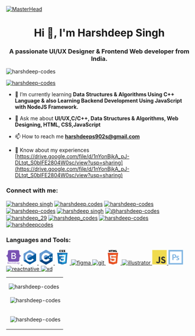 [![MasterHead](https://previews.123rf.com/images/karpenkoilia/karpenkoilia1806/karpenkoilia180600011/102988806-vector-line-web-concept-for-programming-linear-web-banner-for-coding-.jpg)](https://github.com/Harshdeep-codes/harshdeep2909)
<h1 align="center">Hi 👋, I'm Harshdeep Singh</h1>
<h3 align="center">A passionate UI/UX Designer & Frontend Web developer from India.</h3>

<p align="left"> <img src="https://komarev.com/ghpvc/?username=harshdeep-codes&label=Profile%20views&color=0e75b6&style=flat" alt="harshdeep-codes" /> </p>

<p align="left"> <a href="https://github.com/ryo-ma/github-profile-trophy"><img src="https://github-profile-trophy.vercel.app/?username=harshdeep-codes" alt="harshdeep-codes" /></a> </p>

- 🌱 I’m currently learning **Data Structures & Algorithms Using C++ Language & also Learning Backend Development Using JavaScript with NodeJS Framework.**

- 💬 Ask me about **UI/UX,C/C++, Data Structures & Algorithms, Web Designing, HTML, CSS,JavaScript**

- 📫 How to reach me **harshdeeps902s@gmail.com**

- 📄 Know about my experiences [https://drive.google.com/file/d/1nYonBjkA_pJ-DLtqt_S0blFE2804W0sc/view?usp=sharing](https://drive.google.com/file/d/1nYonBjkA_pJ-DLtqt_S0blFE2804W0sc/view?usp=sharing)

<h3 align="left">Connect with me:</h3>
<p align="left">
<a href="https://linkedin.com/in/harshdeep singh" target="blank"><img align="center" src="https://raw.githubusercontent.com/rahuldkjain/github-profile-readme-generator/master/src/images/icons/Social/linked-in-alt.svg" alt="harshdeep singh" height="30" width="40" /></a>
<a href="https://instagram.com/harshdeep.codes" target="blank"><img align="center" src="https://raw.githubusercontent.com/rahuldkjain/github-profile-readme-generator/master/src/images/icons/Social/instagram.svg" alt="harshdeep.codes" height="30" width="40" /></a>
<a href="https://codepen.io/harshdeep-codes" target="blank"><img align="center" src="https://raw.githubusercontent.com/rahuldkjain/github-profile-readme-generator/master/src/images/icons/Social/codepen.svg" alt="harshdeep-codes" height="30" width="40" /></a>
<a href="https://dev.to/harshdeep-codes" target="blank"><img align="center" src="https://raw.githubusercontent.com/rahuldkjain/github-profile-readme-generator/master/src/images/icons/Social/devto.svg" alt="harshdeep-codes" height="30" width="40" /></a>
<a href="https://www.behance.net/harshdeep singh" target="blank"><img align="center" src="https://raw.githubusercontent.com/rahuldkjain/github-profile-readme-generator/master/src/images/icons/Social/behance.svg" alt="harshdeep singh" height="30" width="40" /></a>
<a href="https://medium.com/@harshdeep-codes" target="blank"><img align="center" src="https://raw.githubusercontent.com/rahuldkjain/github-profile-readme-generator/master/src/images/icons/Social/medium.svg" alt="@harshdeep-codes" height="30" width="40" /></a>
<a href="https://www.codechef.com/users/harshdeep_29" target="blank"><img align="center" src="https://cdn.jsdelivr.net/npm/simple-icons@3.1.0/icons/codechef.svg" alt="harshdeep_29" height="30" width="40" /></a>
<a href="https://www.hackerrank.com/harshdeep_codes" target="blank"><img align="center" src="https://raw.githubusercontent.com/rahuldkjain/github-profile-readme-generator/master/src/images/icons/Social/hackerrank.svg" alt="harshdeep_codes" height="30" width="40" /></a>
<a href="https://www.leetcode.com/harshdeep-codes" target="blank"><img align="center" src="https://raw.githubusercontent.com/rahuldkjain/github-profile-readme-generator/master/src/images/icons/Social/leet-code.svg" alt="harshdeep-codes" height="30" width="40" /></a>
<a href="https://auth.geeksforgeeks.org/user/harshdeepcodes" target="blank"><img align="center" src="https://raw.githubusercontent.com/rahuldkjain/github-profile-readme-generator/master/src/images/icons/Social/geeks-for-geeks.svg" alt="harshdeepcodes" height="30" width="40" /></a>
</p>

<h3 align="left">Languages and Tools:</h3>
<p align="left"> <a href="https://getbootstrap.com" target="_blank" rel="noreferrer"> <img src="https://raw.githubusercontent.com/devicons/devicon/master/icons/bootstrap/bootstrap-plain-wordmark.svg" alt="bootstrap" width="40" height="40"/> </a> <a href="https://www.cprogramming.com/" target="_blank" rel="noreferrer"> <img src="https://raw.githubusercontent.com/devicons/devicon/master/icons/c/c-original.svg" alt="c" width="40" height="40"/> </a> <a href="https://www.w3schools.com/cpp/" target="_blank" rel="noreferrer"> <img src="https://raw.githubusercontent.com/devicons/devicon/master/icons/cplusplus/cplusplus-original.svg" alt="cplusplus" width="40" height="40"/> </a> <a href="https://www.w3schools.com/css/" target="_blank" rel="noreferrer"> <img src="https://raw.githubusercontent.com/devicons/devicon/master/icons/css3/css3-original-wordmark.svg" alt="css3" width="40" height="40"/> </a> <a href="https://www.figma.com/" target="_blank" rel="noreferrer"> <img src="https://www.vectorlogo.zone/logos/figma/figma-icon.svg" alt="figma" width="40" height="40"/> </a> <a href="https://git-scm.com/" target="_blank" rel="noreferrer"> <img src="https://www.vectorlogo.zone/logos/git-scm/git-scm-icon.svg" alt="git" width="40" height="40"/> </a> <a href="https://www.w3.org/html/" target="_blank" rel="noreferrer"> <img src="https://raw.githubusercontent.com/devicons/devicon/master/icons/html5/html5-original-wordmark.svg" alt="html5" width="40" height="40"/> </a> <a href="https://www.adobe.com/in/products/illustrator.html" target="_blank" rel="noreferrer"> <img src="https://www.vectorlogo.zone/logos/adobe_illustrator/adobe_illustrator-icon.svg" alt="illustrator" width="40" height="40"/> </a> <a href="https://developer.mozilla.org/en-US/docs/Web/JavaScript" target="_blank" rel="noreferrer"> <img src="https://raw.githubusercontent.com/devicons/devicon/master/icons/javascript/javascript-original.svg" alt="javascript" width="40" height="40"/> </a> <a href="https://www.photoshop.com/en" target="_blank" rel="noreferrer"> <img src="https://raw.githubusercontent.com/devicons/devicon/master/icons/photoshop/photoshop-line.svg" alt="photoshop" width="40" height="40"/> </a> <a href="https://reactnative.dev/" target="_blank" rel="noreferrer"> <img src="https://reactnative.dev/img/header_logo.svg" alt="reactnative" width="40" height="40"/> </a> <a href="https://www.adobe.com/products/xd.html" target="_blank" rel="noreferrer"> <img src="https://cdn.worldvectorlogo.com/logos/adobe-xd.svg" alt="xd" width="40" height="40"/> </a> </p>

 <table>
  <tr>
   <td><p><img align="left" src="https://github-readme-stats.vercel.app/api/top-langs?username=harshdeep-codes&show_icons=true&locale=en&layout=compact"     alt="harshdeep-codes" /></p>
   </td> 
  </tr>
  
 <tr>
  <td><p>&nbsp;<img align="center" src="https://github-readme-stats.vercel.app/api?username=harshdeep-codes&show_icons=true&locale=en" alt="harshdeep-codes" /></p>
  </td> 
 </tr>
            
<tr>
<td><p>&nbsp;<img align="center" src="https://github-readme-stats.vercel.app/api?username=harshdeep-codes&show_icons=true&locale=en" alt="harshdeep-codes" /></p>
</td> 
</tr>
</table>
